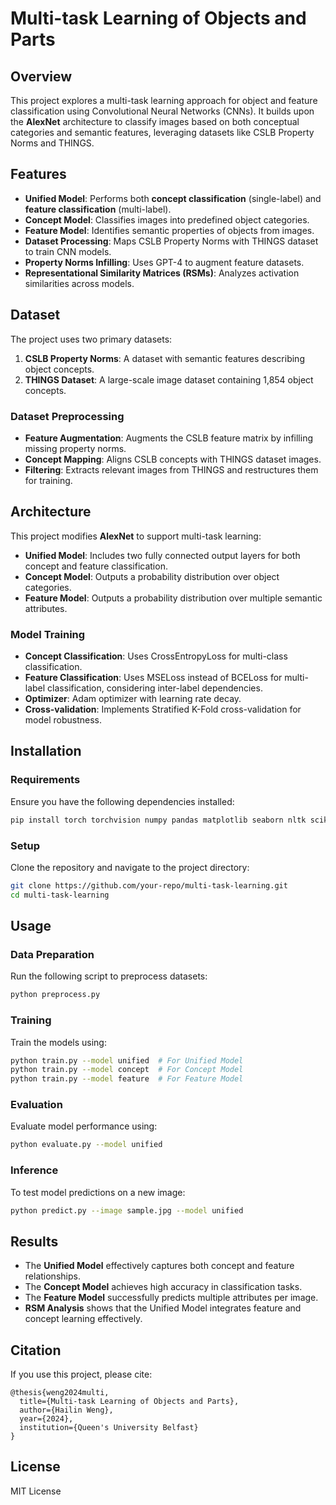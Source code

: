 # Multi-task Learning of Objects and Parts

## Overview
This project explores a multi-task learning approach for object and feature classification using Convolutional Neural Networks (CNNs). It builds upon the **AlexNet** architecture to classify images based on both conceptual categories and semantic features, leveraging datasets like CSLB Property Norms and THINGS.

## Features
- **Unified Model**: Performs both **concept classification** (single-label) and **feature classification** (multi-label).
- **Concept Model**: Classifies images into predefined object categories.
- **Feature Model**: Identifies semantic properties of objects from images.
- **Dataset Processing**: Maps CSLB Property Norms with THINGS dataset to train CNN models.
- **Property Norms Infilling**: Uses GPT-4 to augment feature datasets.
- **Representational Similarity Matrices (RSMs)**: Analyzes activation similarities across models.

## Dataset
The project uses two primary datasets:
1. **CSLB Property Norms**: A dataset with semantic features describing object concepts.
2. **THINGS Dataset**: A large-scale image dataset containing 1,854 object concepts.

### Dataset Preprocessing
- **Feature Augmentation**: Augments the CSLB feature matrix by infilling missing property norms.
- **Concept Mapping**: Aligns CSLB concepts with THINGS dataset images.
- **Filtering**: Extracts relevant images from THINGS and restructures them for training.

## Architecture
This project modifies **AlexNet** to support multi-task learning:
- **Unified Model**: Includes two fully connected output layers for both concept and feature classification.
- **Concept Model**: Outputs a probability distribution over object categories.
- **Feature Model**: Outputs a probability distribution over multiple semantic attributes.

### Model Training
- **Concept Classification**: Uses CrossEntropyLoss for multi-class classification.
- **Feature Classification**: Uses MSELoss instead of BCELoss for multi-label classification, considering inter-label dependencies.
- **Optimizer**: Adam optimizer with learning rate decay.
- **Cross-validation**: Implements Stratified K-Fold cross-validation for model robustness.

## Installation
### Requirements
Ensure you have the following dependencies installed:
```bash
pip install torch torchvision numpy pandas matplotlib seaborn nltk scikit-learn openai
```

### Setup
Clone the repository and navigate to the project directory:
```bash
git clone https://github.com/your-repo/multi-task-learning.git
cd multi-task-learning
```

## Usage
### Data Preparation
Run the following script to preprocess datasets:
```bash
python preprocess.py
```

### Training
Train the models using:
```bash
python train.py --model unified  # For Unified Model
python train.py --model concept  # For Concept Model
python train.py --model feature  # For Feature Model
```

### Evaluation
Evaluate model performance using:
```bash
python evaluate.py --model unified
```

### Inference
To test model predictions on a new image:
```bash
python predict.py --image sample.jpg --model unified
```

## Results
- The **Unified Model** effectively captures both concept and feature relationships.
- The **Concept Model** achieves high accuracy in classification tasks.
- The **Feature Model** successfully predicts multiple attributes per image.
- **RSM Analysis** shows that the Unified Model integrates feature and concept learning effectively.

## Citation
If you use this project, please cite:
```
@thesis{weng2024multi,
  title={Multi-task Learning of Objects and Parts},
  author={Hailin Weng},
  year={2024},
  institution={Queen's University Belfast}
}
```

## License
MIT License
